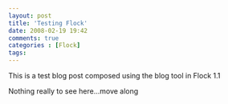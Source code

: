 ```yaml
---
layout: post
title: 'Testing Flock'
date: 2008-02-19 19:42
comments: true
categories : [Flock]
tags:
---
```

This is a test blog post composed using the blog tool in Flock 1.1

Nothing really to see here...move along
